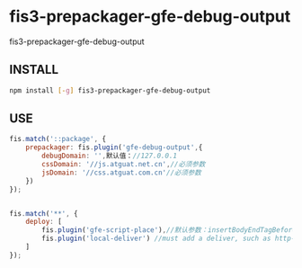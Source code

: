 # fis3-prepackager-gfe-debug-output
fis3-prepackager-gfe-debug-output


## INSTALL

```bash
npm install [-g] fis3-prepackager-gfe-debug-output
```

## USE

```js
fis.match('::package', {
    prepackager: fis.plugin('gfe-debug-output',{
    	debugDomain: '',默认值：//127.0.0.1
    	cssDomain: '//js.atguat.net.cn',//必须参数
    	jsDomain: '//css.atguat.com.cn'//必须参数
    })
});   


fis.match('**', {
    deploy: [
        fis.plugin('gfe-script-place'),//默认参数：insertBodyEndTagBefore=true
        fis.plugin('local-deliver') //must add a deliver, such as http-push, local-deliver
    ]
});
```